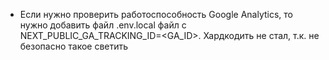 - Если нужно проверить работоспособность Google Analytics, то нужно добавить файл .env.local файл с NEXT_PUBLIC_GA_TRACKING_ID=<GA_ID>. Хардкодить не стал, т.к. не безопасно такое светить